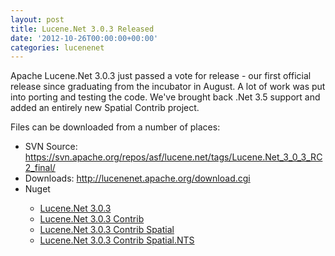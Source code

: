 ```yaml
---
layout: post
title: Lucene.Net 3.0.3 Released
date: '2012-10-26T00:00:00+00:00'
categories: lucenenet
---
```

<p>
Apache Lucene.Net 3.0.3 just passed a vote for release - our first official release since graduating from the incubator in August. A lot of work was put into porting and testing the code. We've brought back .Net 3.5 support and added an entirely new Spatial Contrib project. </p> 
  <p>Files can be downloaded from a number of places:</p> 
  <ul> 
    <li>SVN Source: <a href="https://svn.apache.org/repos/asf/lucene.net/tags/Lucene.Net_3_0_3_RC2_final/">https://svn.apache.org/repos/asf/lucene.net/tags/Lucene.Net_3_0_3_RC2_final/</a></li> 
    <li>Downloads: <a href="http://lucenenet.apache.org/download.cgi">http://lucenenet.apache.org/download.cgi</a></li> 
    <li>Nuget</li> 
    <ul> 
      <li><a href="https://nuget.org/packages/Lucene.Net/3.0.3">Lucene.Net 3.0.3</a></li> 
      <li><a href="https://nuget.org/packages/Lucene.Net.Contrib/3.0.3">Lucene.Net 3.0.3 Contrib</a></li> 
      <li><a href="https://nuget.org/packages/Lucene.Net.Contrib.Spatial">Lucene.Net 3.0.3 Contrib Spatial</a></li> 
      <li><a href="https://nuget.org/packages/Lucene.Net.Contrib.Spatial.NTS">Lucene.Net 3.0.3 Contrib Spatial.NTS</a></li> 
    </ul> 
  </ul> 
  <p> </p>
